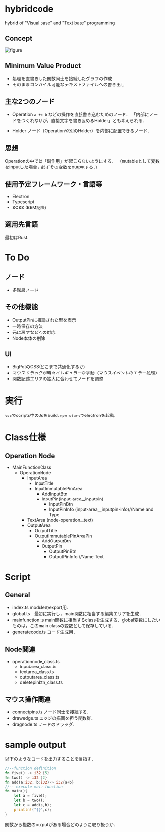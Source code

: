 # hybridcode
hybrid of "Visual base" and "Text base" programming

## Concept
![figure](https://user-images.githubusercontent.com/34291742/89000385-418ff380-d332-11ea-8290-fe342bd1a351.png)

## Minimum Value Product
- 処理を直書きした関数同士を接続したグラフの作成
- そのままコンパイル可能なテキストファイルへの書き出し

## 主な2つのノード
- Operation
```a += b``` などの操作を直接書き込むためのノード．
「内部にノードをつくれないが，直接文字を書き込めるHolder」とも考えられる．

- Holder
ノード（Operationや別のHolder）を内部に配置できるノード．

## 思想
Operationの中では「副作用」が起こらないようにする．
（mutableとして変数をinputした場合，必ずその変数をoutputする．）

## 使用予定フレームワーク・言語等
- Electron
- Typescript
- SCSS (BEM記法)

## 適用先言語
最初はRust.

# To Do
## ノード
- 多階層ノード

## その他機能
- OutputPinに推論された型を表示
- 一時保存の方法
- 元に戻すなどへの対応
- Node本体の削除

## UI
- BigPotのCSS(どこまで共通化するか)
- マウスドラッグが時々イレギュラーな挙動（マウスイベントのエラー処理）
- 関数記述エリアの拡大に合わせてノードを調整



# 実行
```tsc```でscripts中の.tsをbuild.
```npm start```でelectronを起動.

# Class仕様
## Operation Node
- MainFunctionClass
    - OperationNode
        - InputArea
            - InputTitle
            - InputImmutablePinArea
                - AddInputBtn
                - InputPin(input-area__inputpin)
                    - InputPinBtn
                    - InputPinInfo (input-area__inputpin-info)//Name and Type
        - TextArea (node-operation__text)
        - OutputArea
            - OutputTitle
            - OutputImmutablePinAreaPin
                - AddOutputBtn
                - OutputPin
                    - OutputPinBtn
                    - OutputPinInfo //Name Text

# Script
## General
- index.ts moduleのexport用．
- global.ts　最初に実行し，main関数に相当する編集エリアを生成．
- mainfunction.ts main関数に相当するclassを生成する．global変数にしたいものは，このmain classの変数として保存している．
- generatecode.ts コード生成用．

## Node関連
- operationnode_class.ts
    - inputarea_class.ts
    - textarea_class.ts
    - outputarea_class.ts
    - deletepinbtn_class.ts

## マウス操作関連
- connectpins.ts ノード同士を接続する．
- drawedge.ts エッジの描画を担う関数群．
- dragnode.ts ノードのドラッグ．

# sample output
以下のようなコードを出力することを目指す．

```rust
//--function definition
fn five() -> i32 {5}
fn two() -> i32 {2}
fn add(a:i32, b:i32)-> i32{a+b}
//-- execute main function
fn main(){
    let a = five();
    let b = two();
    let c = add(a,b);
    println!("{}",c);
}
```
関数から複数のoutputがある場合どのように取り扱うか．